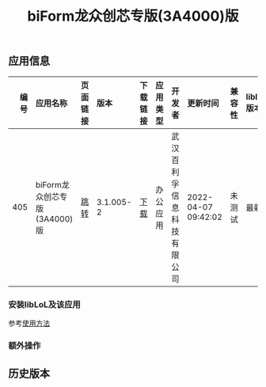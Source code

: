 ﻿---
id: 405
title: biForm龙众创芯专版(3A4000)版
toc: true
weight: 405
---

## 应用信息 
|   编号 | 应用名称                  | 页面链接                                       | 版本        | 下载链接                                                                                                | 应用类型   | 开发者           | 更新时间                | 兼容性   | liblol版本   |
|-----:|:----------------------|:-------------------------------------------|:----------|:----------------------------------------------------------------------------------------------------|:-------|:--------------|:--------------------|:------|:-----------|
|  405 | biForm龙众创芯专版(3A4000)版 | [跳转](http://app.loongapps.cn/#/detail/405) | 3.1.005-2 | [下载](http://113.24.212.22:8090/upload/file/com.bilive.biformlzcx_3.1.005-2_loongnix20_mips64el.deb) | 办公应用   | 武汉百利孚信息科技有限公司 | 2022-04-07 09:42:02 | 未测试   | 最新         |
### 安装libLoL及该应用 
参考[使用方法](/docs/usage) 
### 额外操作 


## 历史版本 
 
